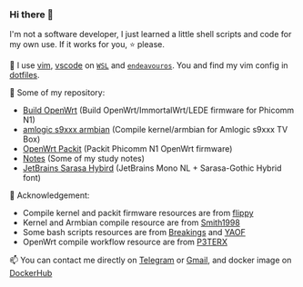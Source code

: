### Hi there 👋

I'm not a software developer, I just learned a little shell scripts and code for my own use. If it works for you, ⭐ please.

🔧 I use [vim](https://www.vim.org/), [vscode](https://code.visualstudio.com/) on [`WSL`](https://learn.microsoft.com/en-us/windows/wsl/install) and [`endeavouros`](https://endeavouros.com/). You and find my vim config in [dotfiles](https://github.com/ffuqiangg/dotfiles).

🔭 Some of my repository:
- [Build OpenWrt](https://github.com/ffuqiangg/build_openwrt) (Build OpenWrt/ImmortalWrt/LEDE firmware for Phicomm N1)
- [amlogic s9xxx armbian](https://github.com/ffuqiangg/amlogic-s9xxx-armbian) (Compile kernel/armbian for Amlogic s9xxx TV Box)
- [OpenWrt Packit](https://github.com/ffuqiangg/openwrt_packit) (Packit Phicomm N1 OpenWrt firmware)
- [Notes](https://github.com/ffuqiangg/notes) (Some of my study notes)
- [JetBrains Sarasa Hybird](https://github.com/ffuqiangg/JetBrains-Sarasa-Hybrid) (JetBrains Mono NL + Sarasa-Gothic Hybrid font)

🍺 Acknowledgement:
- Compile kernel and packit firmware resources are from [flippy](https://github.com/unifreq)
- Kernel and Armbian compile resource are from [Smith1998](https://github.com/ophub)
- Some bash scripts resources are from [Breakings](https://github.com/breakings) and [YAOF](https://github.com/QiuSimons/YAOF)
- OpenWrt compile workflow resource are from [P3TERX](https://github.com/P3TERX)

📫 You can contact me directly on [Telegram](https://t.me/ffuqiangg) or [Gmail](mailto:ffuiangg@gmail.com), and docker image on [DockerHub](https://hub.docker.com/u/ffuqiangg)
